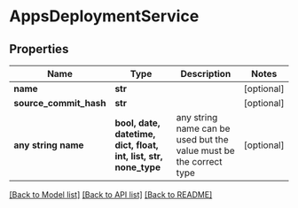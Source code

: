 # AppsDeploymentService


## Properties
Name | Type | Description | Notes
------------ | ------------- | ------------- | -------------
**name** | **str** |  | [optional] 
**source_commit_hash** | **str** |  | [optional] 
**any string name** | **bool, date, datetime, dict, float, int, list, str, none_type** | any string name can be used but the value must be the correct type | [optional]

[[Back to Model list]](../README.md#documentation-for-models) [[Back to API list]](../README.md#documentation-for-api-endpoints) [[Back to README]](../README.md)


